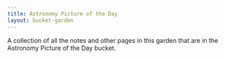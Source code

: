 ```yaml
---
title: Astronomy Picture of the Day
layout: bucket-garden
--- 
```

A collection of all the notes and other pages in this garden that are in the Astronomy Picture of the Day bucket.
